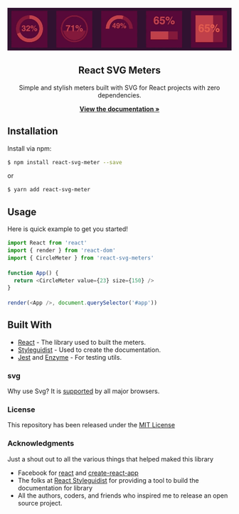 ![Screenshot of react-svg-meters](./docs/img/meters-animated.gif)

<div align="center">
    <h2>React SVG Meters</h2>
    <p align="center">
        <p>Simple and stylish meters built with SVG for React projects with zero dependencies.</p>
        <a href="https://royledford.github.io/react-svg-meters">
            <b>View the documentation »</b>
        </a>
    </p>
</div>

## Installation

Install via npm:

```bash
$ npm install react-svg-meter --save
```

or

```bash
$ yarn add react-svg-meter
```

## Usage

Here is quick example to get you started!

```js
import React from 'react'
import { render } from 'react-dom'
import { CircleMeter } from 'react-svg-meters'

function App() {
  return <CircleMeter value={23} size={150} />
}

render(<App />, document.querySelector('#app'))
```

## Built With

* [React](https://reactjs.org/) - The library used to built the meters.
* [Styleguidist](https://react-styleguidist.js.org/) - Used to create the documentation.
* [Jest](https://facebook.github.io/jest/) and [Enzyme](https://github.com/airbnb/enzyme) - For testing utils.

### svg

Why use Svg? It is [supported](http://caniuse.com/#search=svg) by all major browsers.

### License

This repository has been released under the [MIT License](LICENSE)

### Acknowledgments

Just a shout out to all the various things that helped maked this library

* Facebook for [react](https://reactjs.org/) and [create-react-app](https://github.com/facebookincubator/create-react-app)
* The folks at [React Styleguidist](https://react-styleguidist.js.org/) for providing a tool to build the documentation for library
* All the authors, coders, and friends who inspired me to release an open source project.
